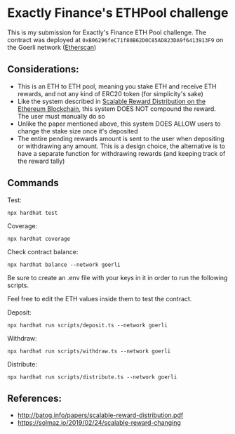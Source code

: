 # Exactly Finance's ETHPool challenge

This is my submission for Exactly's Finance ETH Pool challenge. The contract was deployed at `0xB06296feC71f80B62D0C85AD823DA9f6413913F9` on the Goerli network ([Etherscan](https://goerli.etherscan.io/address/0xB06296feC71f80B62D0C85AD823DA9f6413913F9))

## Considerations:

- This is an ETH to ETH pool, meaning you stake ETH and receive ETH rewards, and not any kind of ERC20 token (for simplicity's sake)
- Like the system described in [Scalable Reward Distribution on the Ethereum
  Blockchain](http://batog.info/papers/scalable-reward-distribution.pdf), this system DOES NOT compound the reward. The user must manually do so
- Unlike the paper mentioned above, this system DOES ALLOW users to change the stake size once it's deposited
- The entire pending rewards amount is sent to the user when depositing or withdrawing any amount. This is a design choice, the alternative is to have a separate function for withdrawing rewards (and keeping track of the reward tally)

## Commands

Test:

`npx hardhat test`

Coverage:

`npx hardhat coverage`

Check contract balance:

`npx hardhat balance --network goerli`

Be sure to create an .env file with your keys in it in order to run the following scripts.

Feel free to edit the ETH values inside them to test the contract.

Deposit:

`npx hardhat run scripts/deposit.ts --network goerli`

Withdraw:

`npx hardhat run scripts/withdraw.ts --network goerli`

Distribute:

`npx hardhat run scripts/distribute.ts --network goerli`

## References:

- http://batog.info/papers/scalable-reward-distribution.pdf
- https://solmaz.io/2019/02/24/scalable-reward-changing
